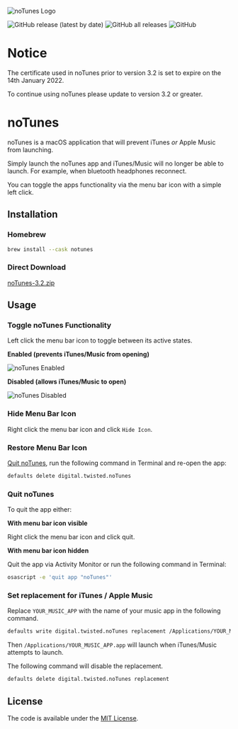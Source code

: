 ![noTunes Logo](/screenshots/app-icon.png)

![GitHub release (latest by date)](https://img.shields.io/github/v/release/tombonez/notunes)
![GitHub all releases](https://img.shields.io/github/downloads/tombonez/notunes/total)
![GitHub](https://img.shields.io/github/license/tombonez/notunes)

# Notice

The certificate used in noTunes prior to version 3.2 is set to expire on the 14th January 2022.

To continue using noTunes please update to version 3.2 or greater.

# noTunes

noTunes is a macOS application that will prevent iTunes _or_ Apple Music from launching.

Simply launch the noTunes app and iTunes/Music will no longer be able to launch. For example, when bluetooth headphones reconnect.

You can toggle the apps functionality via the menu bar icon with a simple left click.

## Installation

### Homebrew

```bash
brew install --cask notunes
```

### Direct Download

[noTunes-3.2.zip](https://github.com/tombonez/noTunes/releases/download/v3.2/noTunes-3.2.zip)

## Usage

### Toggle noTunes Functionality

Left click the menu bar icon to toggle between its active states.

**Enabled (prevents iTunes/Music from opening)**

![noTunes Enabled](/screenshots/menubar-enabled.png)

**Disabled (allows iTunes/Music to open)**

![noTunes Disabled](/screenshots/menubar-disabled.png)

### Hide Menu Bar Icon

Right click the menu bar icon and click `Hide Icon`.

### Restore Menu Bar Icon

[Quit noTunes](#quit-notunes), run the following command in Terminal and re-open the app:

```bash
defaults delete digital.twisted.noTunes
```

### Quit noTunes

To quit the app either:

**With menu bar icon visible**

Right click the menu bar icon and click quit.

**With menu bar icon hidden**

Quit the app via Activity Monitor or run the following command in Terminal:

```bash
osascript -e 'quit app "noTunes"'
```

### Set replacement for iTunes / Apple Music

Replace `YOUR_MUSIC_APP` with the name of your music app in the following command.
```bash
defaults write digital.twisted.noTunes replacement /Applications/YOUR_MUSIC_APP.app/Contents/MacOS/YOUR_MUSIC_APP
```

Then `/Applications/YOUR_MUSIC_APP.app` will launch when iTunes/Music attempts to launch.

The following command will disable the replacement.

```bash
defaults delete digital.twisted.noTunes replacement
```

## License

The code is available under the [MIT License](https://github.com/tombonez/notunes/blob/master/LICENSE).
